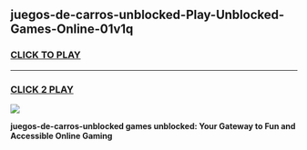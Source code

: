 
## juegos-de-carros-unblocked-Play-Unblocked-Games-Online-01v1q
<h3>
<a href="https://premium76.site?title=juegos-de-carros-unblocked&ref=25A">CLICK TO PLAY</a></h3>
<hr>

<h3>
<a href="https://premium76.site?title=juegos-de-carros-unblocked&ref=25A">CLICK 2 PLAY</a>
  
</h3>

<a href="https://premium76.site?title=juegos-de-carros-unblocked&ref=25A"><img src="https://clearcache.store/games.png"></a>


**juegos-de-carros-unblocked games unblocked: Your Gateway to Fun and Accessible Online Gaming**
